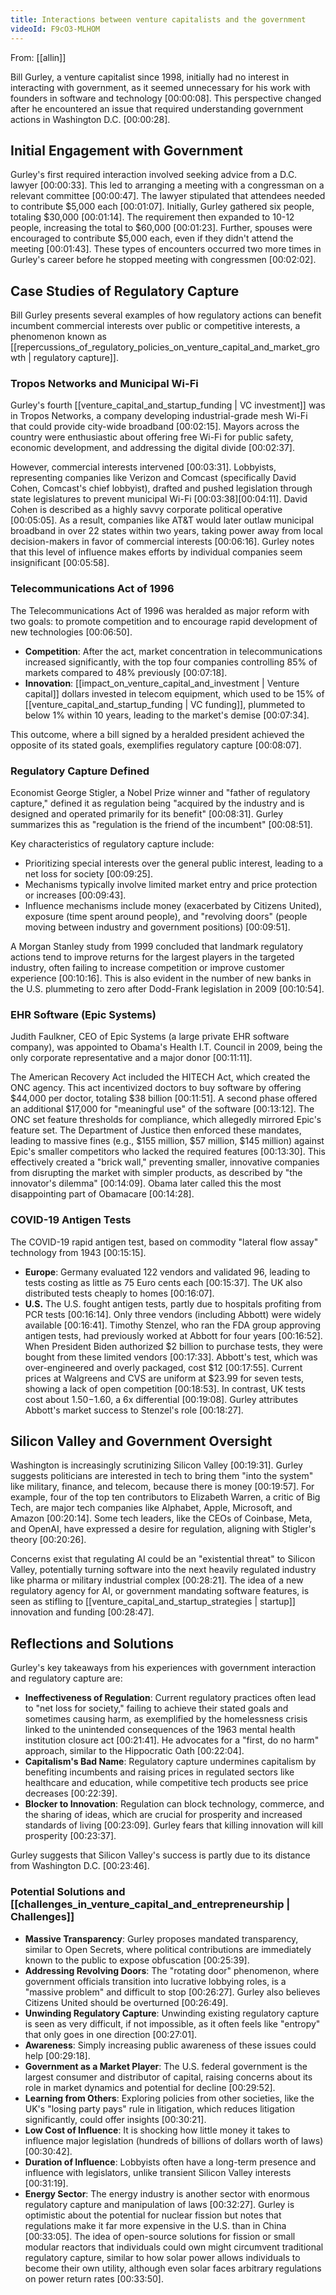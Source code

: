 ```yaml
---
title: Interactions between venture capitalists and the government
videoId: F9cO3-MLHOM
---
```


From: [[allin]] <br/> 

Bill Gurley, a venture capitalist since 1998, initially had no interest in interacting with government, as it seemed unnecessary for his work with founders in software and technology <a class="yt-timestamp" data-t="00:00:08">[00:00:08]</a>. This perspective changed after he encountered an issue that required understanding government actions in Washington D.C. <a class="yt-timestamp" data-t="00:00:28">[00:00:28]</a>.

## Initial Engagement with Government

Gurley's first required interaction involved seeking advice from a D.C. lawyer <a class="yt-timestamp" data-t="00:00:33">[00:00:33]</a>. This led to arranging a meeting with a congressman on a relevant committee <a class="yt-timestamp" data-t="00:00:47">[00:00:47]</a>. The lawyer stipulated that attendees needed to contribute $5,000 each <a class="yt-timestamp" data-t="00:01:07">[00:01:07]</a>. Initially, Gurley gathered six people, totaling $30,000 <a class="yt-timestamp" data-t="00:01:14">[00:01:14]</a>. The requirement then expanded to 10-12 people, increasing the total to $60,000 <a class="yt-timestamp" data-t="00:01:23">[00:01:23]</a>. Further, spouses were encouraged to contribute $5,000 each, even if they didn't attend the meeting <a class="yt-timestamp" data-t="00:01:43">[00:01:43]</a>. These types of encounters occurred two more times in Gurley's career before he stopped meeting with congressmen <a class="yt-timestamp" data-t="00:02:02">[00:02:02]</a>.

## Case Studies of Regulatory Capture

Bill Gurley presents several examples of how regulatory actions can benefit incumbent commercial interests over public or competitive interests, a phenomenon known as [[repercussions_of_regulatory_policies_on_venture_capital_and_market_growth | regulatory capture]].

### Tropos Networks and Municipal Wi-Fi
Gurley's fourth [[venture_capital_and_startup_funding | VC investment]] was in Tropos Networks, a company developing industrial-grade mesh Wi-Fi that could provide city-wide broadband <a class="yt-timestamp" data-t="00:02:15">[00:02:15]</a>. Mayors across the country were enthusiastic about offering free Wi-Fi for public safety, economic development, and addressing the digital divide <a class="yt-timestamp" data-t="00:02:37">[00:02:37]</a>.

However, commercial interests intervened <a class="yt-timestamp" data-t="00:03:31">[00:03:31]</a>. Lobbyists, representing companies like Verizon and Comcast (specifically David Cohen, Comcast's chief lobbyist), drafted and pushed legislation through state legislatures to prevent municipal Wi-Fi <a class="yt-timestamp" data-t="00:03:38">[00:03:38]</a><a class="yt-timestamp" data-t="00:04:11">[00:04:11]</a>. David Cohen is described as a highly savvy corporate political operative <a class="yt-timestamp" data-t="00:05:05">[00:05:05]</a>. As a result, companies like AT&T would later outlaw municipal broadband in over 22 states within two years, taking power away from local decision-makers in favor of commercial interests <a class="yt-timestamp" data-t="00:06:16">[00:06:16]</a>. Gurley notes that this level of influence makes efforts by individual companies seem insignificant <a class="yt-timestamp" data-t="00:05:58">[00:05:58]</a>.

### Telecommunications Act of 1996
The Telecommunications Act of 1996 was heralded as major reform with two goals: to promote competition and to encourage rapid development of new technologies <a class="yt-timestamp" data-t="00:06:50">[00:06:50]</a>.
*   **Competition**: After the act, market concentration in telecommunications increased significantly, with the top four companies controlling 85% of markets compared to 48% previously <a class="yt-timestamp" data-t="00:07:18">[00:07:18]</a>.
*   **Innovation**: [[impact_on_venture_capital_and_investment | Venture capital]] dollars invested in telecom equipment, which used to be 15% of [[venture_capital_and_startup_funding | VC funding]], plummeted to below 1% within 10 years, leading to the market's demise <a class="yt-timestamp" data-t="00:07:34">[00:07:34]</a>.

This outcome, where a bill signed by a heralded president achieved the opposite of its stated goals, exemplifies regulatory capture <a class="yt-timestamp" data-t="00:08:07">[00:08:07]</a>.

### Regulatory Capture Defined
Economist George Stigler, a Nobel Prize winner and "father of regulatory capture," defined it as regulation being "acquired by the industry and is designed and operated primarily for its benefit" <a class="yt-timestamp" data-t="00:08:31">[00:08:31]</a>. Gurley summarizes this as "regulation is the friend of the incumbent" <a class="yt-timestamp" data-t="00:08:51">[00:08:51]</a>.

Key characteristics of regulatory capture include:
*   Prioritizing special interests over the general public interest, leading to a net loss for society <a class="yt-timestamp" data-t="00:09:25">[00:09:25]</a>.
*   Mechanisms typically involve limited market entry and price protection or increases <a class="yt-timestamp" data-t="00:09:43">[00:09:43]</a>.
*   Influence mechanisms include money (exacerbated by Citizens United), exposure (time spent around people), and "revolving doors" (people moving between industry and government positions) <a class="yt-timestamp" data-t="00:09:51">[00:09:51]</a>.

A Morgan Stanley study from 1999 concluded that landmark regulatory actions tend to improve returns for the largest players in the targeted industry, often failing to increase competition or improve customer experience <a class="yt-timestamp" data-t="00:10:16">[00:10:16]</a>. This is also evident in the number of new banks in the U.S. plummeting to zero after Dodd-Frank legislation in 2009 <a class="yt-timestamp" data-t="00:10:54">[00:10:54]</a>.

### EHR Software (Epic Systems)
Judith Faulkner, CEO of Epic Systems (a large private EHR software company), was appointed to Obama's Health I.T. Council in 2009, being the only corporate representative and a major donor <a class="yt-timestamp" data-t="00:11:11">[00:11:11]</a>.

The American Recovery Act included the HITECH Act, which created the ONC agency. This act incentivized doctors to buy software by offering $44,000 per doctor, totaling $38 billion <a class="yt-timestamp" data-t="00:11:51">[00:11:51]</a>. A second phase offered an additional $17,000 for "meaningful use" of the software <a class="yt-timestamp" data-t="00:13:12">[00:13:12]</a>. The ONC set feature thresholds for compliance, which allegedly mirrored Epic's feature set. The Department of Justice then enforced these mandates, leading to massive fines (e.g., $155 million, $57 million, $145 million) against Epic's smaller competitors who lacked the required features <a class="yt-timestamp" data-t="00:13:30">[00:13:30]</a>. This effectively created a "brick wall," preventing smaller, innovative companies from disrupting the market with simpler products, as described by "the innovator's dilemma" <a class="yt-timestamp" data-t="00:14:09">[00:14:09]</a>. Obama later called this the most disappointing part of Obamacare <a class="yt-timestamp" data-t="00:14:28">[00:14:28]</a>.

### COVID-19 Antigen Tests
The COVID-19 rapid antigen test, based on commodity "lateral flow assay" technology from 1943 <a class="yt-timestamp" data-t="00:15:15">[00:15:15]</a>.
*   **Europe**: Germany evaluated 122 vendors and validated 96, leading to tests costing as little as 75 Euro cents each <a class="yt-timestamp" data-t="00:15:37">[00:15:37]</a>. The UK also distributed tests cheaply to homes <a class="yt-timestamp" data-t="00:16:07">[00:16:07]</a>.
*   **U.S.** The U.S. fought antigen tests, partly due to hospitals profiting from PCR tests <a class="yt-timestamp" data-t="00:16:14">[00:16:14]</a>. Only three vendors (including Abbott) were widely available <a class="yt-timestamp" data-t="00:16:41">[00:16:41]</a>. Timothy Stenzel, who ran the FDA group approving antigen tests, had previously worked at Abbott for four years <a class="yt-timestamp" data-t="00:16:52">[00:16:52]</a>. When President Biden authorized $2 billion to purchase tests, they were bought from these limited vendors <a class="yt-timestamp" data-t="00:17:33">[00:17:33]</a>. Abbott's test, which was over-engineered and overly packaged, cost $12 <a class="yt-timestamp" data-t="00:17:55">[00:17:55]</a>. Current prices at Walgreens and CVS are uniform at $23.99 for seven tests, showing a lack of open competition <a class="yt-timestamp" data-t="00:18:53">[00:18:53]</a>. In contrast, UK tests cost about $1.50-$1.60, a 6x differential <a class="yt-timestamp" data-t="00:19:08">[00:19:08]</a>. Gurley attributes Abbott's market success to Stenzel's role <a class="yt-timestamp" data-t="00:18:27">[00:18:27]</a>.

## Silicon Valley and Government Oversight
Washington is increasingly scrutinizing Silicon Valley <a class="yt-timestamp" data-t="00:19:31">[00:19:31]</a>. Gurley suggests politicians are interested in tech to bring them "into the system" like military, finance, and telecom, because there is money <a class="yt-timestamp" data-t="00:19:57">[00:19:57]</a>. For example, four of the top ten contributors to Elizabeth Warren, a critic of Big Tech, are major tech companies like Alphabet, Apple, Microsoft, and Amazon <a class="yt-timestamp" data-t="00:20:14">[00:20:14]</a>. Some tech leaders, like the CEOs of Coinbase, Meta, and OpenAI, have expressed a desire for regulation, aligning with Stigler's theory <a class="yt-timestamp" data-t="00:20:26">[00:20:26]</a>.

Concerns exist that regulating AI could be an "existential threat" to Silicon Valley, potentially turning software into the next heavily regulated industry like pharma or military industrial complex <a class="yt-timestamp" data-t="00:28:21">[00:28:21]</a>. The idea of a new regulatory agency for AI, or government mandating software features, is seen as stifling to [[venture_capital_and_startup_strategies | startup]] innovation and funding <a class="yt-timestamp" data-t="00:28:47">[00:28:47]</a>.

## Reflections and Solutions
Gurley's key takeaways from his experiences with government interaction and regulatory capture are:
*   **Ineffectiveness of Regulation**: Current regulatory practices often lead to "net loss for society," failing to achieve their stated goals and sometimes causing harm, as exemplified by the homelessness crisis linked to the unintended consequences of the 1963 mental health institution closure act <a class="yt-timestamp" data-t="00:21:41">[00:21:41]</a>. He advocates for a "first, do no harm" approach, similar to the Hippocratic Oath <a class="yt-timestamp" data-t="00:22:04">[00:22:04]</a>.
*   **Capitalism's Bad Name**: Regulatory capture undermines capitalism by benefiting incumbents and raising prices in regulated sectors like healthcare and education, while competitive tech products see price decreases <a class="yt-timestamp" data-t="00:22:39">[00:22:39]</a>.
*   **Blocker to Innovation**: Regulation can block technology, commerce, and the sharing of ideas, which are crucial for prosperity and increased standards of living <a class="yt-timestamp" data-t="00:23:09">[00:23:09]</a>. Gurley fears that killing innovation will kill prosperity <a class="yt-timestamp" data-t="00:23:37">[00:23:37]</a>.

Gurley suggests that Silicon Valley's success is partly due to its distance from Washington D.C. <a class="yt-timestamp" data-t="00:23:46">[00:23:46]</a>.

### Potential Solutions and [[challenges_in_venture_capital_and_entrepreneurship | Challenges]]
*   **Massive Transparency**: Gurley proposes mandated transparency, similar to Open Secrets, where political contributions are immediately known to the public to expose obfuscation <a class="yt-timestamp" data-t="00:25:39">[00:25:39]</a>.
*   **Addressing Revolving Doors**: The "rotating door" phenomenon, where government officials transition into lucrative lobbying roles, is a "massive problem" and difficult to stop <a class="yt-timestamp" data-t="00:26:27">[00:26:27]</a>. Gurley also believes Citizens United should be overturned <a class="yt-timestamp" data-t="00:26:49">[00:26:49]</a>.
*   **Unwinding Regulatory Capture**: Unwinding existing regulatory capture is seen as very difficult, if not impossible, as it often feels like "entropy" that only goes in one direction <a class="yt-timestamp" data-t="00:27:01">[00:27:01]</a>.
*   **Awareness**: Simply increasing public awareness of these issues could help <a class="yt-timestamp" data-t="00:29:18">[00:29:18]</a>.
*   **Government as a Market Player**: The U.S. federal government is the largest consumer and distributor of capital, raising concerns about its role in market dynamics and potential for decline <a class="yt-timestamp" data-t="00:29:52">[00:29:52]</a>.
*   **Learning from Others**: Exploring policies from other societies, like the UK's "losing party pays" rule in litigation, which reduces litigation significantly, could offer insights <a class="yt-timestamp" data-t="00:30:21">[00:30:21]</a>.
*   **Low Cost of Influence**: It is shocking how little money it takes to influence major legislation (hundreds of billions of dollars worth of laws) <a class="yt-timestamp" data-t="00:30:42">[00:30:42]</a>.
*   **Duration of Influence**: Lobbyists often have a long-term presence and influence with legislators, unlike transient Silicon Valley interests <a class="yt-timestamp" data-t="00:31:19">[00:31:19]</a>.
*   **Energy Sector**: The energy industry is another sector with enormous regulatory capture and manipulation of laws <a class="yt-timestamp" data-t="00:32:27">[00:32:27]</a>. Gurley is optimistic about the potential for nuclear fission but notes that regulations make it far more expensive in the U.S. than in China <a class="yt-timestamp" data-t="00:33:05">[00:33:05]</a>. The idea of open-source solutions for fission or small modular reactors that individuals could own might circumvent traditional regulatory capture, similar to how solar power allows individuals to become their own utility, although even solar faces arbitrary regulations on power return rates <a class="yt-timestamp" data-t="00:33:50">[00:33:50]</a>.